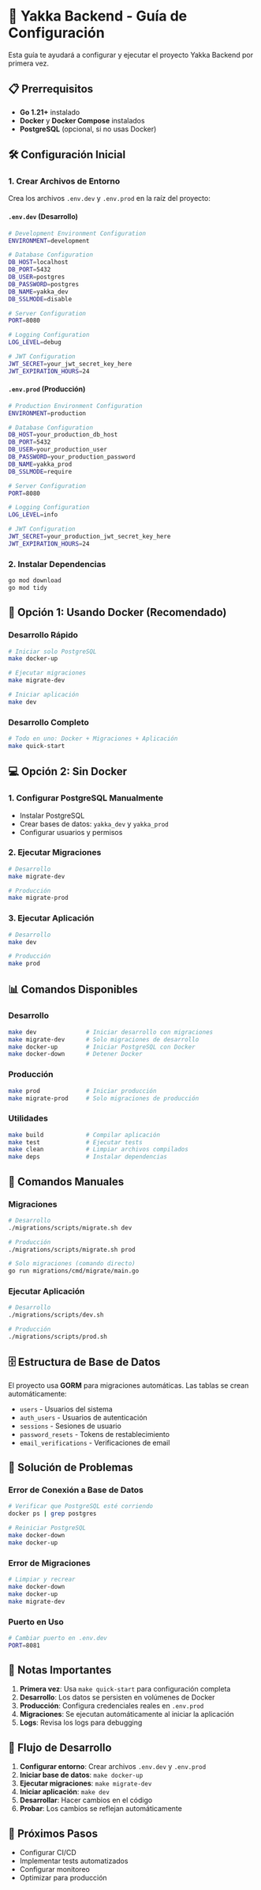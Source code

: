 # 🚀 Yakka Backend - Guía de Configuración

Esta guía te ayudará a configurar y ejecutar el proyecto Yakka Backend por primera vez.

## 📋 Prerrequisitos

- **Go 1.21+** instalado
- **Docker** y **Docker Compose** instalados
- **PostgreSQL** (opcional, si no usas Docker)

## 🛠️ Configuración Inicial

### 1. Crear Archivos de Entorno

Crea los archivos `.env.dev` y `.env.prod` en la raíz del proyecto:

#### `.env.dev` (Desarrollo)
```bash
# Development Environment Configuration
ENVIRONMENT=development

# Database Configuration
DB_HOST=localhost
DB_PORT=5432
DB_USER=postgres
DB_PASSWORD=postgres
DB_NAME=yakka_dev
DB_SSLMODE=disable

# Server Configuration
PORT=8080

# Logging Configuration
LOG_LEVEL=debug

# JWT Configuration
JWT_SECRET=your_jwt_secret_key_here
JWT_EXPIRATION_HOURS=24
```

#### `.env.prod` (Producción)
```bash
# Production Environment Configuration
ENVIRONMENT=production

# Database Configuration
DB_HOST=your_production_db_host
DB_PORT=5432
DB_USER=your_production_user
DB_PASSWORD=your_production_password
DB_NAME=yakka_prod
DB_SSLMODE=require

# Server Configuration
PORT=8080

# Logging Configuration
LOG_LEVEL=info

# JWT Configuration
JWT_SECRET=your_production_jwt_secret_key_here
JWT_EXPIRATION_HOURS=24
```

### 2. Instalar Dependencias

```bash
go mod download
go mod tidy
```

## 🐳 Opción 1: Usando Docker (Recomendado)

### Desarrollo Rápido
```bash
# Iniciar solo PostgreSQL
make docker-up

# Ejecutar migraciones
make migrate-dev

# Iniciar aplicación
make dev
```

### Desarrollo Completo
```bash
# Todo en uno: Docker + Migraciones + Aplicación
make quick-start
```

## 💻 Opción 2: Sin Docker

### 1. Configurar PostgreSQL Manualmente
- Instalar PostgreSQL
- Crear bases de datos: `yakka_dev` y `yakka_prod`
- Configurar usuarios y permisos

### 2. Ejecutar Migraciones
```bash
# Desarrollo
make migrate-dev

# Producción
make migrate-prod
```

### 3. Ejecutar Aplicación
```bash
# Desarrollo
make dev

# Producción
make prod
```

## 📊 Comandos Disponibles

### Desarrollo
```bash
make dev              # Iniciar desarrollo con migraciones
make migrate-dev      # Solo migraciones de desarrollo
make docker-up        # Iniciar PostgreSQL con Docker
make docker-down      # Detener Docker
```

### Producción
```bash
make prod             # Iniciar producción
make migrate-prod     # Solo migraciones de producción
```

### Utilidades
```bash
make build            # Compilar aplicación
make test             # Ejecutar tests
make clean            # Limpiar archivos compilados
make deps             # Instalar dependencias
```

## 🔧 Comandos Manuales

### Migraciones
```bash
# Desarrollo
./migrations/scripts/migrate.sh dev

# Producción
./migrations/scripts/migrate.sh prod

# Solo migraciones (comando directo)
go run migrations/cmd/migrate/main.go
```

### Ejecutar Aplicación
```bash
# Desarrollo
./migrations/scripts/dev.sh

# Producción
./migrations/scripts/prod.sh
```

## 🗄️ Estructura de Base de Datos

El proyecto usa **GORM** para migraciones automáticas. Las tablas se crean automáticamente:

- `users` - Usuarios del sistema
- `auth_users` - Usuarios de autenticación
- `sessions` - Sesiones de usuario
- `password_resets` - Tokens de restablecimiento
- `email_verifications` - Verificaciones de email

## 🚨 Solución de Problemas

### Error de Conexión a Base de Datos
```bash
# Verificar que PostgreSQL esté corriendo
docker ps | grep postgres

# Reiniciar PostgreSQL
make docker-down
make docker-up
```

### Error de Migraciones
```bash
# Limpiar y recrear
make docker-down
make docker-up
make migrate-dev
```

### Puerto en Uso
```bash
# Cambiar puerto en .env.dev
PORT=8081
```

## 📝 Notas Importantes

1. **Primera vez**: Usa `make quick-start` para configuración completa
2. **Desarrollo**: Los datos se persisten en volúmenes de Docker
3. **Producción**: Configura credenciales reales en `.env.prod`
4. **Migraciones**: Se ejecutan automáticamente al iniciar la aplicación
5. **Logs**: Revisa los logs para debugging

## 🔄 Flujo de Desarrollo

1. **Configurar entorno**: Crear archivos `.env.dev` y `.env.prod`
2. **Iniciar base de datos**: `make docker-up`
3. **Ejecutar migraciones**: `make migrate-dev`
4. **Iniciar aplicación**: `make dev`
5. **Desarrollar**: Hacer cambios en el código
6. **Probar**: Los cambios se reflejan automáticamente

## 🎯 Próximos Pasos

- Configurar CI/CD
- Implementar tests automatizados
- Configurar monitoreo
- Optimizar para producción
